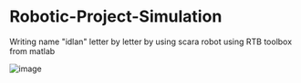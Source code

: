 # Robotic-Project-Simulation

Writing name "idlan" letter by letter by using scara robot using RTB toolbox from matlab

![image](https://user-images.githubusercontent.com/57026663/121061594-a049b780-c7f6-11eb-864f-7554d7b0571a.png)
